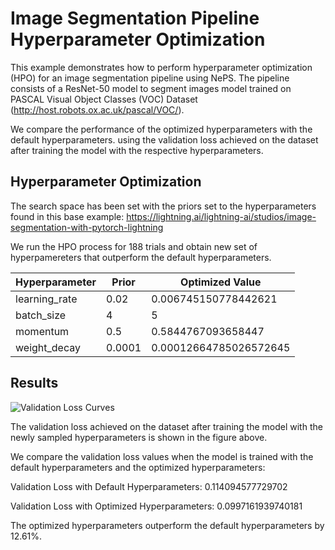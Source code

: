 # Image Segmentation Pipeline Hyperparameter Optimization

This example demonstrates how to perform hyperparameter optimization (HPO) for an image segmentation pipeline using NePS. The pipeline consists of a ResNet-50 model to segment images model trained on PASCAL Visual Object Classes (VOC) Dataset (http://host.robots.ox.ac.uk/pascal/VOC/).

We compare the performance of the optimized hyperparameters with the default hyperparameters. using the validation loss achieved on the dataset after training the model with the respective hyperparameters.

## Hyperparameter Optimization

The search space has been set with the priors set to the hyperparameters found in this base example: https://lightning.ai/lightning-ai/studios/image-segmentation-with-pytorch-lightning

We run the HPO process for 188 trials and obtain new set of hyperpamereters that outperform the default hyperparameters.

| Hyperparameter | Prior | Optimized Value |
|----------------|-------|-----------------|
| learning_rate  | 0.02 | 0.006745150778442621 |
| batch_size     | 4 | 5 |
| momentum       | 0.5 | 0.5844767093658447 |
| weight_decay   | 0.0001 | 0.00012664785026572645 |

## Results

![Validation Loss Curves](val_loss.png "Validation Loss Curves")

The validation loss achieved on the dataset after training the model with the newly sampled hyperparameters is shown in the figure above.

We compare the validation loss values when the model is trained with the default hyperparameters and the optimized hyperparameters:

Validation Loss with Default Hyperparameters: 0.114094577729702

Validation Loss with Optimized Hyperparameters: 0.0997161939740181

The optimized hyperparameters outperform the default hyperparameters by 12.61%.